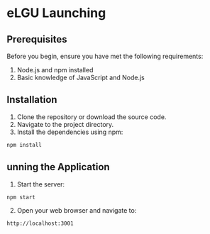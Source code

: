 # eLGU Launching

## Prerequisites

Before you begin, ensure you have met the following requirements:

1. Node.js and npm installed
2. Basic knowledge of JavaScript and Node.js

## Installation

1. Clone the repository or download the source code.
2. Navigate to the project directory.
3. Install the dependencies using npm:

```sh
npm install
```

## unning the Application

1. Start the server:

```sh
npm start
```

2. Open your web browser and navigate to:

```sh
http://localhost:3001
```

